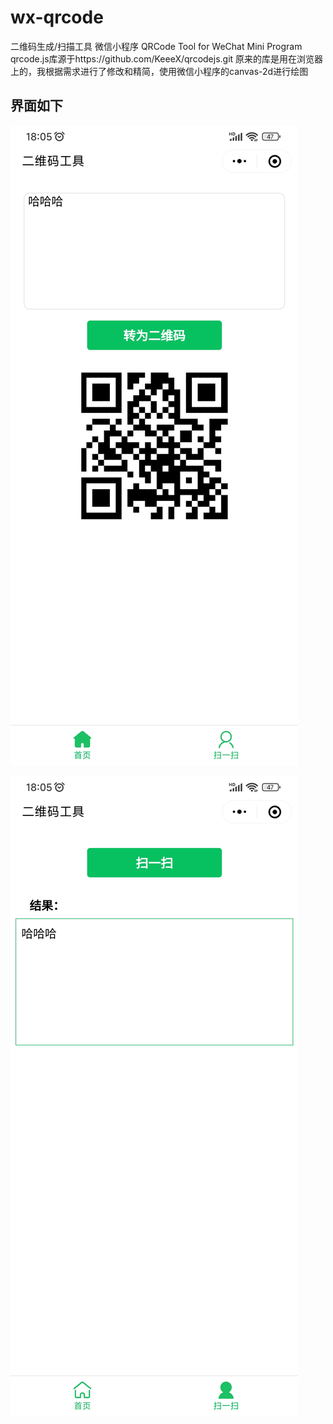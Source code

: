 # wx-qrcode
二维码生成/扫描工具 微信小程序 QRCode Tool for WeChat Mini Program
qrcode.js库源于https://github.com/KeeeX/qrcodejs.git
原来的库是用在浏览器上的，我根据需求进行了修改和精简，使用微信小程序的canvas-2d进行绘图

## 界面如下

![first](images/first.jpg)

![second](images/second.jpg)

